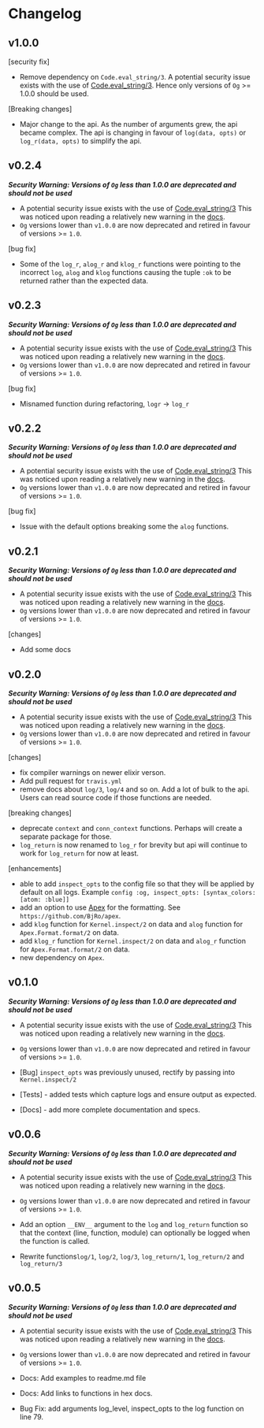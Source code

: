 # Changelog

## v1.0.0

[security fix]
  - Remove dependency on `Code.eval_string/3`. A potential security issue exists with the use of
[Code.eval_string/3](https://github.com/elixir-lang/elixir/commit/f1daca5be78e6a466745ba2cdc66d9787c3cf47f#diff-da151e1c1d9b535259a2385407272c9eR107).
Hence only versions of `Og` >= 1.0.0 should be used.

[Breaking changes]
  - Major change to the api. As the number of arguments grew, the api became complex.
  The api is changing in favour of `log(data, opts)` or `log_r(data, opts)` to simplify the api.



## v0.2.4

***Security Warning: Versions of `Og` less than 1.0.0 are deprecated and should not be used***

- A potential security issue exists with the use of
[Code.eval_string/3](https://github.com/elixir-lang/elixir/commit/f1daca5be78e6a466745ba2cdc66d9787c3cf47f#diff-da151e1c1d9b535259a2385407272c9eR107)
This was noticed upon reading a relatively new warning in the
[docs]((https://github.com/elixir-lang/elixir/commit/f1daca5be78e6a466745ba2cdc66d9787c3cf47f#diff-da151e1c1d9b535259a2385407272c9eR107)).
- `Og` versions lower than `v1.0.0` are now deprecated and retired in favour of versions >= `1.0`.

[bug fix]

- Some of the `log_r`, `alog_r` and `klog_r` functions were pointing to the
 incorrect `log`, `alog` and `klog` functions causing the tuple `:ok` to be returned rather than
 the expected data.


## v0.2.3

***Security Warning: Versions of `Og` less than 1.0.0 are deprecated and should not be used***

- A potential security issue exists with the use of
[Code.eval_string/3](https://github.com/elixir-lang/elixir/commit/f1daca5be78e6a466745ba2cdc66d9787c3cf47f#diff-da151e1c1d9b535259a2385407272c9eR107)
This was noticed upon reading a relatively new warning in the
[docs]((https://github.com/elixir-lang/elixir/commit/f1daca5be78e6a466745ba2cdc66d9787c3cf47f#diff-da151e1c1d9b535259a2385407272c9eR107)).
- `Og` versions lower than `v1.0.0` are now deprecated and retired in favour of versions >= `1.0`.

[bug fix]

- Misnamed function during refactoring, `logr` -> `log_r`


## v0.2.2

***Security Warning: Versions of `Og` less than 1.0.0 are deprecated and should not be used***

- A potential security issue exists with the use of
[Code.eval_string/3](https://github.com/elixir-lang/elixir/commit/f1daca5be78e6a466745ba2cdc66d9787c3cf47f#diff-da151e1c1d9b535259a2385407272c9eR107)
This was noticed upon reading a relatively new warning in the
[docs]((https://github.com/elixir-lang/elixir/commit/f1daca5be78e6a466745ba2cdc66d9787c3cf47f#diff-da151e1c1d9b535259a2385407272c9eR107)).
- `Og` versions lower than `v1.0.0` are now deprecated and retired in favour of versions >= `1.0`.

[bug fix]

- Issue with the default options breaking some the `alog` functions.


## v0.2.1

***Security Warning: Versions of `Og` less than 1.0.0 are deprecated and should not be used***

- A potential security issue exists with the use of
[Code.eval_string/3](https://github.com/elixir-lang/elixir/commit/f1daca5be78e6a466745ba2cdc66d9787c3cf47f#diff-da151e1c1d9b535259a2385407272c9eR107)
This was noticed upon reading a relatively new warning in the
[docs]((https://github.com/elixir-lang/elixir/commit/f1daca5be78e6a466745ba2cdc66d9787c3cf47f#diff-da151e1c1d9b535259a2385407272c9eR107)).
- `Og` versions lower than `v1.0.0` are now deprecated and retired in favour of versions >= `1.0`.

[changes]

- Add some docs

## v0.2.0

***Security Warning: Versions of `Og` less than 1.0.0 are deprecated and should not be used***

- A potential security issue exists with the use of
[Code.eval_string/3](https://github.com/elixir-lang/elixir/commit/f1daca5be78e6a466745ba2cdc66d9787c3cf47f#diff-da151e1c1d9b535259a2385407272c9eR107)
This was noticed upon reading a relatively new warning in the
[docs]((https://github.com/elixir-lang/elixir/commit/f1daca5be78e6a466745ba2cdc66d9787c3cf47f#diff-da151e1c1d9b535259a2385407272c9eR107)).
- `Og` versions lower than `v1.0.0` are now deprecated and retired in favour of versions >= `1.0`.

[changes]
- fix compiler warnings on newer elixir verson.
- Add pull request for `travis.yml`
- remove docs about `log/3`, `log/4` and so on. Add a lot of bulk to the api.
Users can read source code if those functions are needed.

[breaking changes]
- deprecate `context` and `conn_context` functions. Perhaps will create a separate
package for those.
- `log_return` is now renamed to `log_r` for brevity but api will continue to work for
`log_return` for now at least.

[enhancements]
- able to add `inspect_opts` to the config file so that they will be applied by default on
all logs. Example `config :og, inspect_opts: [syntax_colors: [atom: :blue]]`
- add an option to use [Apex](https://github.com/BjRo/apex) for the formatting. See `https://github.com/BjRo/apex`.
- add `klog` function for `Kernel.inspect/2` on data and `alog` function for `Apex.Format.format/2` on data.
- add `klog_r` function for `Kernel.inspect/2` on data and `alog_r` function for `Apex.Format.format/2` on data.
- new dependency on `Apex`.


## v0.1.0

***Security Warning: Versions of `Og` less than 1.0.0 are deprecated and should not be used***

- A potential security issue exists with the use of
[Code.eval_string/3](https://github.com/elixir-lang/elixir/commit/f1daca5be78e6a466745ba2cdc66d9787c3cf47f#diff-da151e1c1d9b535259a2385407272c9eR107)
This was noticed upon reading a relatively new warning in the
[docs]((https://github.com/elixir-lang/elixir/commit/f1daca5be78e6a466745ba2cdc66d9787c3cf47f#diff-da151e1c1d9b535259a2385407272c9eR107)).
- `Og` versions lower than `v1.0.0` are now deprecated and retired in favour of versions >= `1.0`.

- [Bug] `inspect_opts` was previously unused, rectify by passing into `Kernel.inspect/2`
- [Tests] - added tests which capture logs and ensure output as expected.
- [Docs] - add more complete documentation and specs.


## v0.0.6

***Security Warning: Versions of `Og` less than 1.0.0 are deprecated and should not be used***

- A potential security issue exists with the use of
[Code.eval_string/3](https://github.com/elixir-lang/elixir/commit/f1daca5be78e6a466745ba2cdc66d9787c3cf47f#diff-da151e1c1d9b535259a2385407272c9eR107)
This was noticed upon reading a relatively new warning in the
[docs]((https://github.com/elixir-lang/elixir/commit/f1daca5be78e6a466745ba2cdc66d9787c3cf47f#diff-da151e1c1d9b535259a2385407272c9eR107)).
- `Og` versions lower than `v1.0.0` are now deprecated and retired in favour of versions >= `1.0`.

- Add an option `__ENV__` argument to the `log` and `log_return` function so that
  the context (line, function, module) can optionally be logged when the function is called.
- Rewrite functions`log/1`, `log/2`, `log/3`, `log_return/1`, `log_return/2` and `log_return/3`


## v0.0.5

***Security Warning: Versions of `Og` less than 1.0.0 are deprecated and should not be used***

- A potential security issue exists with the use of
[Code.eval_string/3](https://github.com/elixir-lang/elixir/commit/f1daca5be78e6a466745ba2cdc66d9787c3cf47f#diff-da151e1c1d9b535259a2385407272c9eR107)
This was noticed upon reading a relatively new warning in the
[docs]((https://github.com/elixir-lang/elixir/commit/f1daca5be78e6a466745ba2cdc66d9787c3cf47f#diff-da151e1c1d9b535259a2385407272c9eR107)).
- `Og` versions lower than `v1.0.0` are now deprecated and retired in favour of versions >= `1.0`.

- Docs: Add examples to readme.md file
- Docs: Add links to functions in hex docs.
- Bug Fix: add arguments log_level, inspect_opts to the log function on line 79.
